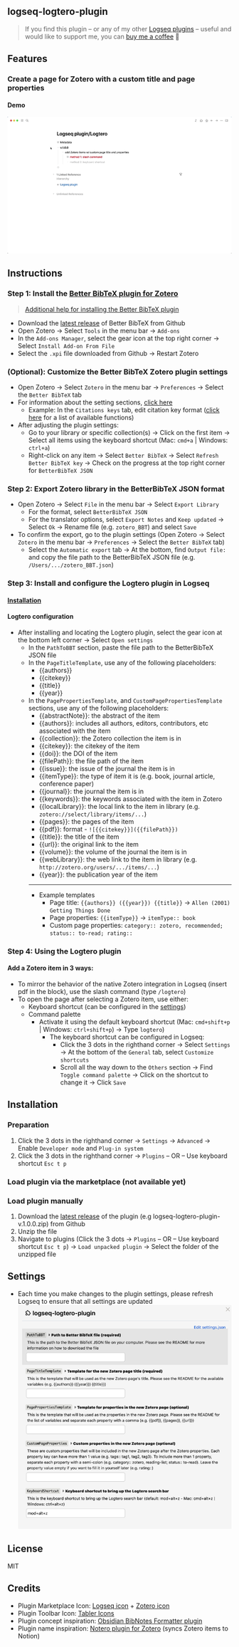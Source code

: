 ## logseq-logtero-plugin
> If you find this plugin – or any of my other [Logseq plugins](https://github.com/vyleung?tab=repositories&q=logseq&type=source) – useful and would like to support me, you can [buy me a coffee](https://www.buymeacoffee.com/vyleung) 🙂

## Features
### Create a page for Zotero with a custom title and page properties
#### Demo
![logseq-logtero-plugin v.1.0.0 demo](screenshots/logseq_logtero_v.1.0.0_demo.gif)

## Instructions
### Step 1: Install the [Better BibTeX plugin for Zotero](https://github.com/retorquere/zotero-better-bibtex)
> [Additional help for installing the Better BibTeX plugin](https://retorque.re/zotero-better-bibtex/installation/)
- Download the [latest release](https://github.com/retorquere/zotero-better-bibtex/releases/latest) of Better BibTeX from Github
- Open Zotero → Select `Tools` in the menu bar → `Add-ons`
- In the `Add-ons Manager`, select the gear icon at the top right corner → Select `Install Add-on From File`
- Select the `.xpi` file downloaded from Github → Restart Zotero
### (Optional): Customize the Better BibTeX Zotero plugin settings
- Open Zotero → Select `Zotero` in the menu bar → `Preferences` → Select the `Better BibTeX` tab
- For information about the setting sections, [click here](https://retorque.re/zotero-better-bibtex/installation/preferences/)
    - Example: In the `Citations keys` tab, edit citation key format ([click here](https://retorque.re/zotero-better-bibtex/citing/#generating-citekeys) for a list of available functions)
- After adjusting the plugin settings:
    - Go to your library or specific collection(s) → Click on the first item → Select all items using the keyboard shortcut (Mac: `cmd+a` | Windows: `ctrl+a`)
    - Right-click on any item → Select `Better BibTeX` → Select `Refresh Better BibTeX key` → Check on the progress at the top right corner for `BetterBibTeX JSON`

### Step 2: Export Zotero library in the BetterBibTeX JSON format
- Open Zotero → Select `File` in the menu bar → Select `Export Library`
    - For the format, select `BetterBibTeX JSON`
    - For the translator options, select `Export Notes` and `Keep updated` → Select `Ok` → Rename file (e.g. `zotero_BBT`) and select `Save`
- To confirm the export, go to the plugin settings (Open Zotero → Select `Zotero` in the menu bar → `Preferences` → Select the `Better BibTeX` tab)
    - Select the `Automatic export` tab → At the bottom, find `Output file:` and copy the file path to the BetterBibTeX JSON file (e.g. `/Users/.../zotero_BBT.json`)

### Step 3: Install and configure the Logtero plugin in Logseq
#### [Installation](#installation)
#### Logtero configuration
- After installing and locating the Logtero plugin, select the gear icon at the bottom left corner → Select `Open settings`
    - In the `PathToBBT` section, paste the file path to the BetterBibTeX JSON file
    - In the `PageTitleTemplate`, use any of the following placeholders:
        - {{authors}}
        - {{citekey}}
        - {{title}}
        - {{year}}
    - In the `PagePropertiesTemplate`, and `CustomPagePropertiesTemplate` sections, use any of the following placeholders:
        - {{abstractNote}}: the abstract of the item
        - {{authors}}: includes all authors, editors, contributors, etc associated with the item
        - {{collection}}: the Zotero collection the item is in
        - {{citekey}}: the citekey of the item
        - {{doi}}: the DOI of the item
        - {{filePath}}: the file path of the item
        - {{issue}}: the issue of the journal the item is in
        - {{itemType}}: the type of item it is (e.g. book, journal article, conference paper)
        - {{journal}}: the journal the item is in
        - {{keywords}}: the keywords associated with the item in Zotero
        - {{localLibrary}}: the local link to the item in library (e.g. `zotero://select/library/items/...`)
        - {{pages}}: the pages of the item
        - {{pdf}}: format - `![{{citekey}}]({{filePath}})`
        - {{title}}: the title of the item
        - {{url}}: the original link to the item
        - {{volume}}: the volume of the journal the item is in
        - {{webLibrary}}: the web link to the item in library (e.g. `http://zotero.org/users/.../items/...`)
        - {{year}}: the publication year of the item
        ---
        - Example templates
            - Page title: `{{authors}} ({{year}}) {{title}}` → `Allen (2001) Getting Things Done`
            - Page properties: `{{itemType}}` → `itemType:: book`
            - Custom page properties: `category:: zotero, recommended; status:: to-read; rating::`
### Step 4: Using the Logtero plugin
#### Add a Zotero item in 3 ways:
- To mirror the behavior of the native Zotero integration in Logseq (insert pdf in the block), use the slash command (type `/logtero`)
- To open the page after selecting a Zotero item, use either:
    - Keyboard shortcut (can be configured in the [settings](#settings))
    - Command palette 
        - Activate it using the default keyboard shortcut (Mac: `cmd+shift+p` | Windows: `ctrl+shift+p`) → Type `logtero`)
            - The keyboard shortcut can be configured in Logseq:
                - Click the 3 dots in the righthand corner → Select `Settings` → At the bottom of the `General` tab, select `Customize shortcuts`
                - Scroll all the way down to the `Others` section → Find `Toggle command palette` → Click on the shortcut to change it → Click `Save`

## Installation
### Preparation
1. Click the 3 dots in the righthand corner → `Settings` → `Advanced` → Enable `Developer mode` and `Plug-in system`
2. Click the 3 dots in the righthand corner → `Plugins` – OR – Use keyboard shortcut `Esc t p`

### Load plugin via the marketplace (not available yet)

### Load plugin manually
1. Download the [latest release](https://github.com/vyleung/logseq-logtero-plugin/releases/latest) of the plugin (e.g logseq-logtero-plugin-v.1.0.0.zip) from Github
2. Unzip the file
3. Navigate to plugins (Click the 3 dots → `Plugins` – OR – Use keyboard shortcut `Esc t p`) → `Load unpacked plugin` → Select the folder of the unzipped file

## Settings
- Each time you make changes to the plugin settings, please refresh Logseq to ensure that all settings are updated  
![logseq-logtero-plugin settings](screenshots/logseq_logtero_settings.png)

## License
MIT

## Credits
- Plugin Marketplace Icon: [Logseq icon](https://github.com/logseq/logseq/blob/master/resources/icon.png) + [Zotero icon](https://www.zotero.org/support/_media/logo/zotero_256x256x32.png)
- Plugin Toolbar Icon: [Tabler Icons](https://tablericons.com/)
- Plugin concept inspiration: [Obsidian BibNotes Formatter plugin](https://github.com/stefanopagliari/bibnotes)
- Plugin name inspiration: [Notero plugin for Zotero](https://github.com/dvanoni/notero) (syncs Zotero items to Notion)